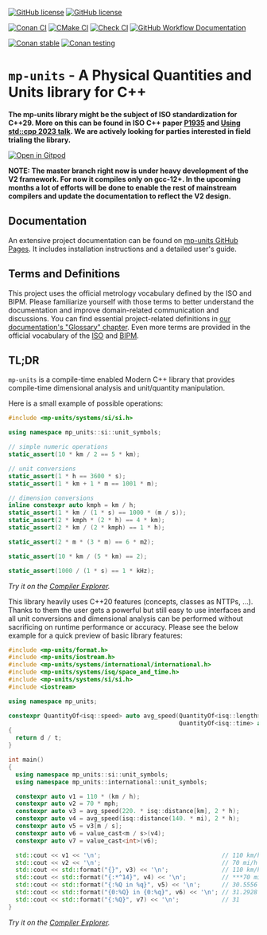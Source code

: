 [![GitHub license](https://img.shields.io/github/license/mpusz/mp-units?cacheSeconds=3600&color=informational&label=License)](./LICENSE.md)
[![GitHub license](https://img.shields.io/badge/C%2B%2B-20-blue)](https://en.cppreference.com/w/cpp/compiler_support#cpp20)

[![Conan CI](https://img.shields.io/github/actions/workflow/status/mpusz/mp-units/ci-conan.yml?branch=master&label=Conan%20CI)](https://github.com/mpusz/mp-units/actions?query=workflow%3A%22Conan%20CI%22+branch%3Amaster)
[![CMake CI](https://img.shields.io/github/actions/workflow/status/mpusz/mp-units/ci-test-package-cmake.yml?branch=master&label=CMake%20CI)](https://github.com/mpusz/mp-units/actions?query=workflow%3A%22CMake+Test+Package+CI%22+branch%3Amaster)
[![Check CI](https://img.shields.io/github/actions/workflow/status/mpusz/mp-units/ci-check.yml?branch=master&label=Check%20CI)](https://github.com/mpusz/mp-units/actions?query=workflow%3A%22Check%20CI%22+branch%3Amaster)
[![GitHub Workflow Documentation](https://img.shields.io/github/actions/workflow/status/mpusz/mp-units/documentation.yml?branch=master&label=Documentation)](https://github.com/mpusz/mp-units/actions?query=workflow%3ADocumentation+branch%3Amaster)

[![Conan stable](https://img.shields.io/conan/v/mp-units?label=ConanCenter&color=blue)](https://conan.io/center/mp-units)
[![Conan testing](https://img.shields.io/badge/mpusz.jfrog.io-2.0.0%3Atesting-blue)](https://mpusz.jfrog.io/ui/packages/conan:%2F%2Fmp-units/2.0.0)


# `mp-units` - A Physical Quantities and Units library for C++

**The mp-units library might be the subject of ISO standardization for C++29.
More on this can be found in ISO C++ paper [P1935](https://wg21.link/p1935) and
[Using std::cpp 2023 talk](https://www.youtube.com/watch?v=3XSVCmWQklI).
We are actively looking for parties interested in field trialing the library.**

[![Open in Gitpod](https://gitpod.io/button/open-in-gitpod.svg)](https://gitpod.io/#https://github.com/mpusz/mp-units)

**NOTE: The master branch right now is under heavy development of the V2 framework.
For now it compiles only on gcc-12+. In the upcoming months a lot of efforts will be done to
enable the rest of mainstream compilers and update the documentation to reflect the V2 design.**

## Documentation

An extensive project documentation can be found on [mp-units GitHub Pages](https://mpusz.github.io/mp-units).
It includes installation instructions and a detailed user's guide.


## Terms and Definitions

This project uses the official metrology vocabulary defined by the ISO and BIPM.
Please familiarize yourself with those terms to better understand the documentation
and improve domain-related communication and discussions. You can find essential
project-related definitions in [our documentation's "Glossary" chapter](https://mpusz.github.io/mp-units/glossary.html).
Even more terms are provided in the official vocabulary of the [ISO](https://www.iso.org/obp/ui#iso:std:iso-iec:guide:99:ed-1:v2:en)
and [BIPM](https://jcgm.bipm.org/vim/en).

## TL;DR

`mp-units` is a compile-time enabled Modern C++ library that provides compile-time dimensional
analysis and unit/quantity manipulation.

Here is a small example of possible operations:

```cpp
#include <mp-units/systems/si/si.h>

using namespace mp_units::si::unit_symbols;

// simple numeric operations
static_assert(10 * km / 2 == 5 * km);

// unit conversions
static_assert(1 * h == 3600 * s);
static_assert(1 * km + 1 * m == 1001 * m);

// dimension conversions
inline constexpr auto kmph = km / h;
static_assert(1 * km / (1 * s) == 1000 * (m / s));
static_assert(2 * kmph * (2 * h) == 4 * km);
static_assert(2 * km / (2 * kmph) == 1 * h);

static_assert(2 * m * (3 * m) == 6 * m2);

static_assert(10 * km / (5 * km) == 2);

static_assert(1000 / (1 * s) == 1 * kHz);
```

_Try it on the [Compiler Explorer](https://godbolt.org/z/j8afKnarv)._

This library heavily uses C++20 features (concepts, classes as NTTPs, ...). Thanks to
them the user gets a powerful but still easy to use interfaces and all unit conversions
and dimensional analysis can be performed without sacrificing on runtime performance or
accuracy. Please see the below example for a quick preview of basic library features:

```cpp
#include <mp-units/format.h>
#include <mp-units/iostream.h>
#include <mp-units/systems/international/international.h>
#include <mp-units/systems/isq/space_and_time.h>
#include <mp-units/systems/si/si.h>
#include <iostream>

using namespace mp_units;

constexpr QuantityOf<isq::speed> auto avg_speed(QuantityOf<isq::length> auto d,
                                                QuantityOf<isq::time> auto t)
{
  return d / t;
}

int main()
{
  using namespace mp_units::si::unit_symbols;
  using namespace mp_units::international::unit_symbols;

  constexpr auto v1 = 110 * (km / h);
  constexpr auto v2 = 70 * mph;
  constexpr auto v3 = avg_speed(220. * isq::distance[km], 2 * h);
  constexpr auto v4 = avg_speed(isq::distance(140. * mi), 2 * h);
  constexpr auto v5 = v3[m / s];
  constexpr auto v6 = value_cast<m / s>(v4);
  constexpr auto v7 = value_cast<int>(v6);

  std::cout << v1 << '\n';                                  // 110 km/h
  std::cout << v2 << '\n';                                  // 70 mi/h
  std::cout << std::format("{}", v3) << '\n';               // 110 km/h
  std::cout << std::format("{:*^14}", v4) << '\n';          // ***70 mi/h****
  std::cout << std::format("{:%Q in %q}", v5) << '\n';      // 30.5556 in m/s
  std::cout << std::format("{0:%Q} in {0:%q}", v6) << '\n'; // 31.2928 in m/s
  std::cout << std::format("{:%Q}", v7) << '\n';            // 31
}
```

_Try it on the [Compiler Explorer](https://godbolt.org/z/T8bovrqTP)._
